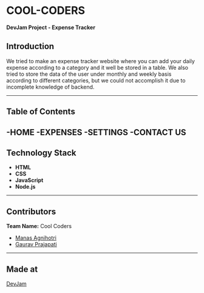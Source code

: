 # COOL-CODERS  
**DevJam Project - Expense Tracker**

## Introduction  
We tried to make an expense tracker website where you can add your daily expense according to a category and it well be stored in a table. We also tried to store the data of the user under monthly and weekly basis according to different categories, but we could not accomplish it due to incomplete knowledge of backend.

---

## Table of Contents  
-HOME
-EXPENSES
-SETTINGS
-CONTACT US
---

## Technology Stack  
- **HTML**  
- **CSS**  
- **JavaScript**  
- **Node.js**

---

## Contributors  
**Team Name:** Cool Coders  
- [Manas Agnihotri](https://github.com/Manas-Agnihotri-MNNIT)  
- [Gaurav Prajapati](https://github.com/gaurav9479)  

---

## Made at  
[DevJam](https://weekendofcode.computercodingclub.in/)  



